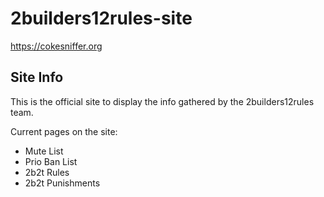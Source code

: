 # 2builders12rules-site

https://cokesniffer.org   

## Site Info

This is the official site to display the info gathered by the 2builders12rules team.

Current pages on the site:

- Mute List
- Prio Ban List
- 2b2t Rules
- 2b2t Punishments
